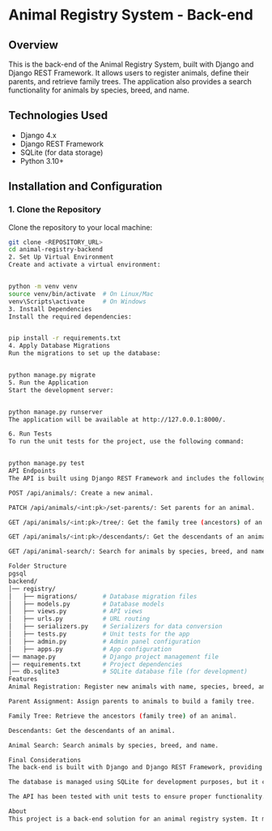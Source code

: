 # Animal Registry System - Back-end

## Overview
This is the back-end of the Animal Registry System, built with Django and Django REST Framework. It allows users to register animals, define their parents, and retrieve family trees. The application also provides a search functionality for animals by species, breed, and name.

## Technologies Used
- Django 4.x
- Django REST Framework
- SQLite (for data storage)
- Python 3.10+

## Installation and Configuration

### 1. Clone the Repository
Clone the repository to your local machine:

```bash
git clone <REPOSITORY_URL>
cd animal-registry-backend
2. Set Up Virtual Environment
Create and activate a virtual environment:


python -m venv venv
source venv/bin/activate  # On Linux/Mac
venv\Scripts\activate     # On Windows
3. Install Dependencies
Install the required dependencies:


pip install -r requirements.txt
4. Apply Database Migrations
Run the migrations to set up the database:


python manage.py migrate
5. Run the Application
Start the development server:


python manage.py runserver
The application will be available at http://127.0.0.1:8000/.

6. Run Tests
To run the unit tests for the project, use the following command:


python manage.py test
API Endpoints
The API is built using Django REST Framework and includes the following endpoints:

POST /api/animals/: Create a new animal.

PATCH /api/animals/<int:pk>/set-parents/: Set parents for an animal.

GET /api/animals/<int:pk>/tree/: Get the family tree (ancestors) of an animal.

GET /api/animals/<int:pk>/descendants/: Get the descendants of an animal.

GET /api/animal-search/: Search for animals by species, breed, and name.

Folder Structure
pgsql
backend/
│── registry/
│   ├── migrations/       # Database migration files
│   ├── models.py         # Database models
│   ├── views.py          # API views
│   ├── urls.py           # URL routing
│   ├── serializers.py    # Serializers for data conversion
│   ├── tests.py          # Unit tests for the app
│   ├── admin.py          # Admin panel configuration
│   ├── apps.py           # App configuration
│── manage.py             # Django project management file
│── requirements.txt      # Project dependencies
│── db.sqlite3            # SQLite database file (for development)
Features
Animal Registration: Register new animals with name, species, breed, and birth date.

Parent Assignment: Assign parents to animals to build a family tree.

Family Tree: Retrieve the ancestors (family tree) of an animal.

Descendants: Get the descendants of an animal.

Animal Search: Search animals by species, breed, and name.

Final Considerations
The back-end is built with Django and Django REST Framework, providing a scalable and maintainable API.

The database is managed using SQLite for development purposes, but it can be replaced by any other database system if required.

The API has been tested with unit tests to ensure proper functionality.

About
This project is a back-end solution for an animal registry system. It manages animal data, family relationships, and allows querying of animals through a REST API.
